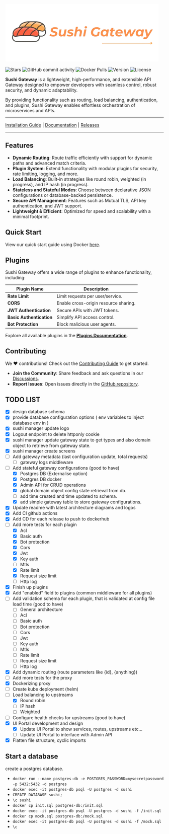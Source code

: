 [![Sushi Gateway](./docs/public/images/LogoWithText2RemoveBg.png)](https://rawsashimi1604.github.io/sushi-gateway)

![Stars](https://img.shields.io/github/stars/rawsashimi1604/sushi-gateway?style=flat-square) ![GitHub commit activity](https://img.shields.io/github/commit-activity/m/rawsashimi1604/sushi-gateway?style=flat-square) ![Docker Pulls](https://img.shields.io/docker/pulls/rawsashimi/sushi-proxy?style=flat-square) ![Version](https://img.shields.io/github/v/release/rawsashimi1604/sushi-gateway?color=green&label=Version&style=flat-square) ![License](https://img.shields.io/badge/License-Apache%202.0-blue?style=flat-square)

**Sushi Gateway** is a lightweight, high-performance, and extensible API Gateway designed to empower developers with seamless control, robust security, and dynamic adaptability.

By providing functionality such as routing, load balancing, authentication, and plugins, Sushi Gateway enables effortless orchestration of microservices and APIs.

---

[Installation Guide](https://rawsashimi1604.github.io/sushi-gateway/getting-started/docker.html) | [Documentation](https://rawsashimi1604.github.io/sushi-gateway/docs-home.html) | [Releases](https://github.com/rawsashimi1604/sushi-gateway/releases)

---

## Features

- **Dynamic Routing**: Route traffic efficiently with support for dynamic paths and advanced match criteria.
- **Plugin System**: Extend functionality with modular plugins for security, rate limiting, logging, and more.
- **Load Balancing**: Built-in strategies like round robin, weighted (in progress), and IP hash (in progress).
- **Stateless and Stateful Modes**: Choose between declarative JSON configurations or database-backed persistence.
- **Secure API Management**: Features such as Mutual TLS, API key authentication, and JWT support.
- **Lightweight & Efficient**: Optimized for speed and scalability with a minimal footprint.

## Quick Start

View our quick start guide using Docker [here](https://rawsashimi1604.github.io/sushi-gateway/getting-started/docker.html).

## Plugins

Sushi Gateway offers a wide range of plugins to enhance functionality, including:

| Plugin Name              | Description                           |
| ------------------------ | ------------------------------------- |
| **Rate Limit**           | Limit requests per user/service.      |
| **CORS**                 | Enable cross-origin resource sharing. |
| **JWT Authentication**   | Secure APIs with JWT tokens.          |
| **Basic Authentication** | Simplify API access control.          |
| **Bot Protection**       | Block malicious user agents.          |

Explore all available plugins in the **[Plugins Documentation](https://rawsashimi1604.github.io/sushi-gateway/plugins)**.

## Contributing

We ❤️ contributions! Check out the [Contributing Guide](CONTRIBUTING.md) to get started.

- **Join the Community**: Share feedback and ask questions in our [Discussions](https://github.com/rawsashimi1604/sushi-gateway/discussions).
- **Report Issues**: Open issues directly in the [GitHub repository](https://github.com/rawsashimi1604/sushi-gateway/issues).

[sushi-url]: https://rawsashimi1604.github.io/sushi-gateway/

## TODO LIST

- [x] design database schema
- [x] provide database configuration options ( env variables to inject database env in )
- [x] sushi manager update logo
- [x] Logout endpoint to delete httponly cookie
- [x] sushi manager update gateway state to get types and also domain object to retrieve from gateway state.
- [x] sushi manager create screens
- [ ] Add gateway metadata (last configuration update, total requests)
  - [ ] gateway logs middleware
- [ ] Add stateful gateway configurations (good to have)
  - [x] Postgres DB (Externalise option)
  - [x] Postgres DB docker
  - [x] Admin API for CRUD operations
  - [x] global domain object config state retrieval from db.
  - [ ] add time created and time updated to schema.
  - [x] add simple gateway table to store gateway configurations.
- [x] Update readme with latest architecture diagrams and logos
- [x] Add CI github actions
- [x] Add CD for each release to push to dockerhub
- [ ] Add more tests for each plugin
  - [x] Acl
  - [x] Basic auth
  - [x] Bot protection
  - [x] Cors
  - [x] Jwt
  - [x] Key auth
  - [ ] Mtls
  - [x] Rate limit
  - [x] Request size limit
  - [ ] Http log
- [x] Finish up plugins
- [x] Add "enabled" field to plugins (common middleware for all plugins)
- [ ] Add validation schema for each plugin, that is validated at config file load time (good to have)
  - [ ] General architecture
  - [ ] Acl
  - [ ] Basic auth
  - [ ] Bot protection
  - [ ] Cors
  - [ ] Jwt
  - [ ] Key auth
  - [ ] Mtls
  - [ ] Rate limit
  - [ ] Request size limit
  - [ ] Http log
- [x] Add dynamic routing (route parameters like {id}, {anything})
- [ ] Add more tests for the proxy
- [x] Dockerizing proxy
- [ ] Create kube deployment (helm)
- [ ] Load balancing to upstreams
  - [x] Round robin
  - [ ] IP hash
  - [ ] Weighted
- [ ] Configure health checks for upstreams (good to have)
- [x] UI Portal development and design
  - [x] Update UI Portal to show services, routes, upstreams etc...
  - [ ] Update UI Portal to interface with Admin API
- [x] Flatten file structure, cyclic imports

## Start a database

create a postgres database.

- `docker run --name postgres-db -e POSTGRES_PASSWORD=mysecretpassword -p 5432:5432 -d postgres`
- `docker exec -it postgres-db psql -U postgres -d sushi`
- `CREATE DATABASE sushi;`
- `\c sushi`
- `docker cp init.sql postgres-db:/init.sql`
- `docker exec -it postgres-db psql -U postgres -d sushi -f /init.sql`
- `docker cp mock.sql postgres-db:/mock.sql`
- `docker exec -it postgres-db psql -U postgres -d sushi -f /mock.sql`
- `\c`
